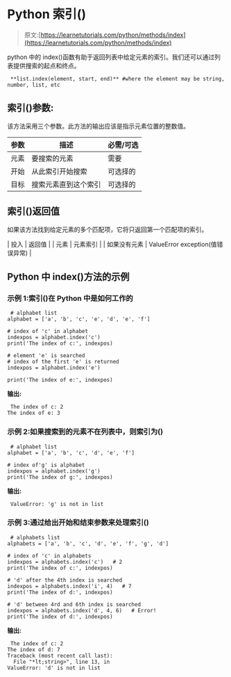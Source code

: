 # Python 索引()

> 原文:[https://learnetutorials.com/python/methods/index](https://learnetutorials.com/python/methods/index)

python 中的 index()函数有助于返回列表中给定元素的索引。我们还可以通过列表提供搜索的起点和终点。

```
 **list.index(element, start, end)** #where the element may be string, number, list, etc 

```

## 索引()参数:

该方法采用三个参数。此方法的输出应该是指示元素位置的整数值。

| 参数 | 描述 | 必需/可选 |
| --- | --- | --- |
| 元素 | 要搜索的元素 | 需要 |
| 开始 | 从此索引开始搜索 | 可选择的 |
| 目标 | 搜索元素直到这个索引 | 可选择的 |

## 索引()返回值

如果该方法找到给定元素的多个匹配项，它将只返回第一个匹配项的索引。

| 投入 | 返回值 |
| 元素 | 元素索引 |
| 如果没有元素 | ValueError exception(值错误异常) |

## Python 中 index()方法的示例

### 示例 1:索引()在 Python 中是如何工作的

```
 # alphabet list
alphabet = ['a', 'b', 'c', 'e', 'd', 'e', 'f']

# index of 'c' in alphabet
indexpos = alphabet.index('c')
print('The index of c:', indexpos)

# element 'e' is searched
# index of the first 'e' is returned
indexpos = alphabet.index('e')

print('The index of e:', indexpos) 

```

**输出:**

```
 The index of c: 2
The index of e: 3 
```

### 示例 2:如果搜索到的元素不在列表中，则索引为()

```
 # alphabet list
alphabet = ['a', 'b', 'c', 'd', 'e', 'f']

# index of'g' is alphabet
indexpos = alphabet.index('g')
print('The index of g:', indexpos) 

```

**输出:**

```
 ValueError: 'g' is not in list 
```

### 示例 3:通过给出开始和结束参数来处理索引()

```
 # alphabets list
alphabets = ['a', 'b', 'c', 'd', 'e', 'f', 'g', 'd']

# index of 'c' in alphabets
indexpos = alphabets.index('c')   # 2
print('The index of c:', indexpos)

# 'd' after the 4th index is searched
indexpos = alphabets.index('i', 4)   # 7
print('The index of d:', indexpos)

# 'd' between 4rd and 6th index is searched
indexpos = alphabets.index('d', 4, 6)   # Error!
print('The index of d:', indexpos) 

```

**输出:**

```
 The index of c: 2
The index of d: 7
Traceback (most recent call last):
  File "*lt;string>", line 13, in 
ValueError: 'd' is not in list 
```